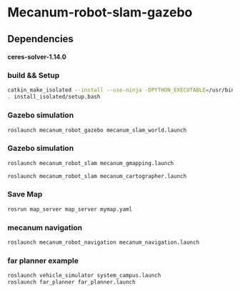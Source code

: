 # Mecanum-robot-slam-gazebo

## Dependencies
#### ceres-solver-1.14.0

### build && Setup
```bash
catkin_make_isolated --install --use-ninja -DPYTHON_EXECUTABLE=/usr/bin/python3
. install_isolated/setup.bash
```


### Gazebo simulation
```bash
roslaunch mecanum_robot_gazebo mecanum_slam_world.launch
```


### Gazebo simulation
```bash
roslaunch mecanum_robot_slam mecanum_gmapping.launch

roslaunch mecanum_robot_slam mecanum_cartographer.launch

```

### Save Map
```bash
rosrun map_server map_server mymap.yaml
```


### mecanum navigation
```bash
roslaunch mecanum_robot_navigation mecanum_navigation.launch
```


### far planner example
```bash
roslaunch vehicle_simulator system_campus.launch
roslaunch far_planner far_planner.launch
```

